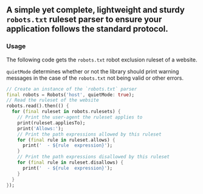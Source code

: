 ## A simple yet complete, lightweight and sturdy `robots.txt` ruleset parser to ensure your application follows the standard protocol.

### Usage

The following code gets the `robots.txt` robot exclusion ruleset of a website.

`quietMode` determines whether or not the library should print warning messages in the case of the `robots.txt` not being valid or other errors.

```dart
// Create an instance of the `robots.txt` parser
final robots = Robots('host', quietMode: true);
// Read the ruleset of the website
robots.read().then(() {
  for (final ruleset in robots.rulesets) {
    // Print the user-agent the ruleset applies to 
    print(ruleset.appliesTo);
    print('Allows:');
    // Print the path expressions allowed by this ruleset
    for (final rule in ruleset.allows) {
      print('  - ${rule  expression}');
    }
    // Print the path expressions disallowed by this ruleset
    for (final rule in ruleset.disallows) {
      print('  - ${rule  expression}');
    }
  }
});
```